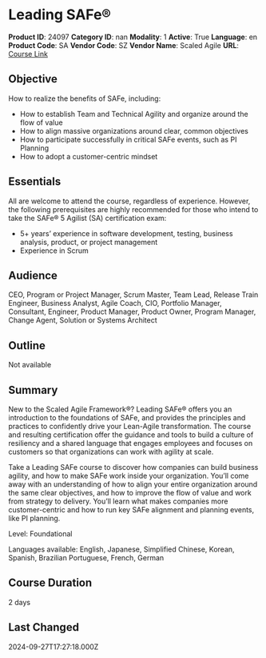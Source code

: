 # Leading SAFe®

**Product ID**: 24097
**Category ID**: nan
**Modality**: 1
**Active**: True
**Language**: en
**Product Code**: SA
**Vendor Code**: SZ
**Vendor Name**: Scaled Agile
**URL**: [Course Link](https://www.fastlaneus.com/course/scaledagile-sa)

## Objective
How to realize the benefits of SAFe, including:


- How to establish Team and Technical Agility and organize around the flow of value
- How to align massive organizations around clear, common objectives
- How to participate successfully in critical SAFe events, such as PI Planning
- How to adopt a customer-centric mindset

## Essentials
All are welcome to attend the course, regardless of experience. However, the following prerequisites are highly recommended for those who intend to take the SAFe® 5 Agilist (SA) certification exam:


- 5+ years’ experience in software development, testing, business analysis, product, or project management
- Experience in Scrum

## Audience
CEO, Program or Project Manager, Scrum Master, Team Lead, Release Train Engineer, Business Analyst, Agile Coach, CIO, Portfolio Manager, Consultant, Engineer, Product Manager, Product Owner, Program Manager, Change Agent, Solution or Systems Architect

## Outline
Not available

## Summary
New to the Scaled Agile Framework®? Leading SAFe® offers you an introduction to the foundations of SAFe, and provides the principles and practices to confidently drive your Lean-Agile transformation. The course and resulting certification offer the guidance and tools to build a culture of resiliency and a shared language that engages employees and focuses on customers so that organizations can work with agility at scale.

Take a Leading SAFe course to discover how companies can build business agility, and how to make SAFe work inside your organization. You’ll come away with an understanding of how to align your entire organization around the same clear objectives, and how to improve the flow of value and work from strategy to delivery. You’ll learn what makes companies more customer-centric and how to run key SAFe alignment and planning events, like PI planning.

Level: Foundational

Languages available: English, Japanese, Simplified Chinese, Korean, Spanish, Brazilian Portuguese, French, German

## Course Duration
2 days

## Last Changed
2024-09-27T17:27:18.000Z
